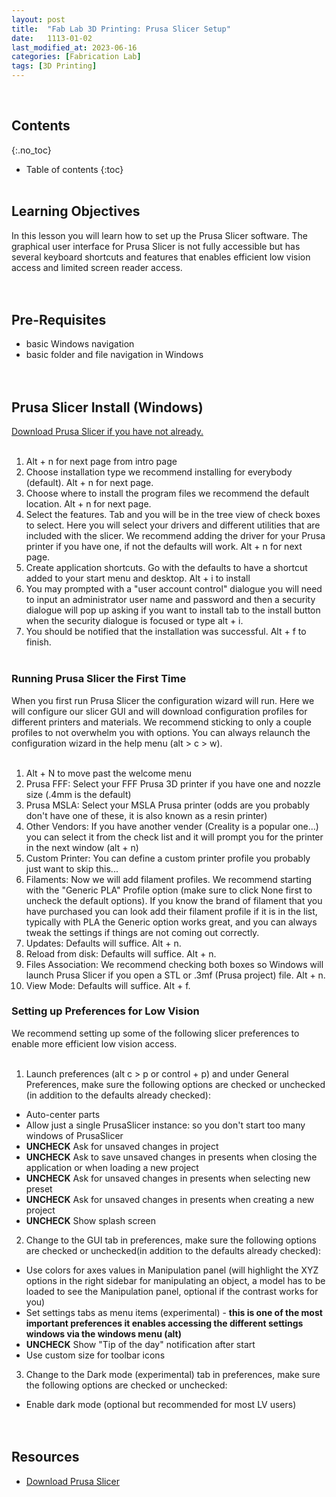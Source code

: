 ```yaml
---
layout: post
title:  "Fab Lab 3D Printing: Prusa Slicer Setup"
date:   1113-01-02
last_modified_at: 2023-06-16
categories: [Fabrication Lab]
tags: [3D Printing]
---
```

<br>

## Contents
{:.no_toc}
* Table of contents
{:toc}
<br><br>

## Learning Objectives
In this lesson you will learn how to set up the Prusa Slicer software. The graphical user interface for Prusa Slicer is not fully accessible but has several keyboard shortcuts and features that  enables efficient low vision access and limited screen reader access. 
<br><br><br>

## Pre-Requisites 
- basic Windows navigation
- basic folder and file navigation in Windows
<br><br><br>

## Prusa Slicer Install (Windows)
[Download Prusa Slicer if you have not already.](https://www.prusa3d.com/page/prusaslicer_424/)
<br><br>

1. Alt + n for next page from intro page
2. Choose installation type we recommend installing for everybody (default). Alt + n for next page.
3. Choose where to install the program files we recommend the default location. Alt + n for next page.
4. Select the features. Tab and you will be in the tree view of check boxes to select. Here you will select your drivers and different utilities that are included with the slicer. We recommend adding the driver for your Prusa printer if you have one, if not the defaults will work. Alt + n for next page.
5. Create application shortcuts. Go with the defaults to have a shortcut added to your start menu and desktop. Alt + i to install
6. You may prompted with a "user account control" dialogue you will need to input an administrator user name and password and then a security dialogue will pop up asking if you want to install tab to the install button when the security dialogue is focused or type alt + i.
7. You should be notified that the installation was successful. Alt + f to finish.
<br><br>

### Running Prusa Slicer the First Time
When you first run Prusa Slicer the configuration wizard will run. Here we will configure our slicer GUI and will download configuration profiles for different printers and materials. We recommend sticking to only a couple profiles to not overwhelm you with options. You can always relaunch the configuration wizard in the help menu (alt > c > w). 
<br><br>

1. Alt + N to move past the welcome menu
2. Prusa FFF: Select your FFF Prusa 3D printer if you have one and nozzle size (.4mm is the default) 
3. Prusa MSLA: Select your MSLA Prusa printer (odds are you probably don't have one of these, it is also known as a resin printer)
4. Other Vendors: If you have another vender (Creality is a popular one...) you can select it from the check list and it will prompt you for the printer in the next window (alt + n)
5. Custom Printer: You can define a custom printer profile you probably just want to skip this...
6. Filaments: Now we will add filament profiles. We recommend starting with the "Generic PLA" Profile option (make sure to click None first to uncheck the default options). If you know the brand of filament that you have purchased you can look add their filament profile if it is in the list, typically with PLA the Generic option works great, and you can always tweak the settings if things are not coming out correctly.
7. Updates: Defaults will suffice. Alt + n.
8. Reload from disk: Defaults will suffice. Alt + n.
9. Files Association: We recommend checking both boxes so Windows will launch Prusa Slicer if you open a STL or .3mf (Prusa project) file. Alt + n.
10. View Mode: Defaults will suffice. Alt + f.

### Setting up Preferences for Low Vision
We recommend setting up some of the following slicer preferences to enable more efficient low vision access.
<br><br>

1. Launch preferences (alt c > p or control + p) and under General Preferences, make sure the following options are checked or unchecked (in addition to the defaults already checked):
  - Auto-center parts
  - Allow just a single PrusaSlicer instance: so you don't start too many windows of PrusaSlicer
  - **UNCHECK** Ask for unsaved changes in project
  - **UNCHECK** Ask to save unsaved changes in presents  when closing the application or when loading a new project
  - **UNCHECK** Ask for unsaved changes in presents when selecting new preset
  - **UNCHECK** Ask for unsaved changes in presents when creating a new project
  - **UNCHECK** Show splash screen
2. Change to the GUI tab in preferences, make sure the following options are checked or unchecked(in addition to the defaults already checked):
  - Use colors for axes values in Manipulation panel (will highlight the XYZ options in the right sidebar for manipulating an object, a model has to be loaded to see the Manipulation panel, optional if the contrast works for you)
  - Set settings tabs as menu items (experimental) - **this is one of the most important preferences it enables accessing the different settings windows via the windows menu (alt)**
  - **UNCHECK** Show "Tip of the day" notification after start
  - Use custom size for toolbar icons
3. Change to the Dark mode (experimental) tab in preferences, make sure the following options are checked or unchecked:
  - Enable dark mode (optional but recommended for most LV users)
<br><br><br>

## Resources
- [Download Prusa Slicer](https://www.prusa3d.com/page/prusaslicer_424/)
<br><br><br>

